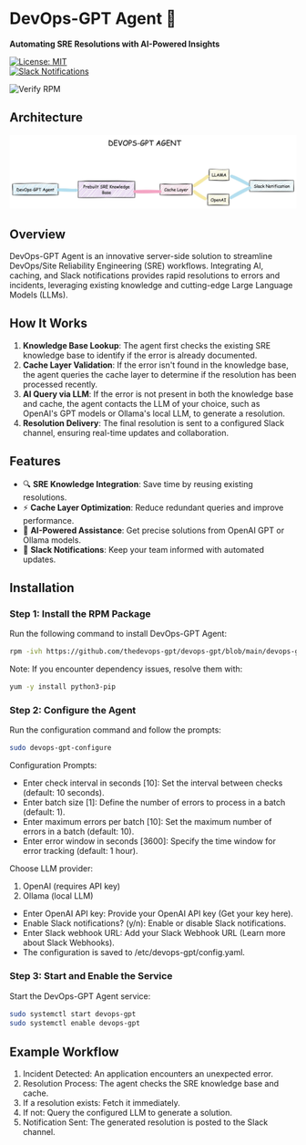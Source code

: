 # DevOps-GPT Agent 🚀  
**Automating SRE Resolutions with AI-Powered Insights**

[![License: MIT](https://img.shields.io/badge/License-MIT-green.svg)](LICENSE)  
[![Slack Notifications](https://img.shields.io/badge/Slack-Notifications-blue)](https://slack.com)

![Verify RPM](https://github.com/thedevops-gpt/devops-gpt/actions/workflows/verify-rpm.yml/badge.svg)


## Architecture
![DevOps-GPT Agent](devops-gpt-agent.jpg)

## Overview  
DevOps-GPT Agent is an innovative server-side solution to streamline DevOps/Site Reliability Engineering (SRE) workflows. Integrating AI, caching, and Slack notifications provides rapid resolutions to errors and incidents, leveraging existing knowledge and cutting-edge Large Language Models (LLMs).  

## How It Works  
1. **Knowledge Base Lookup**: The agent first checks the existing SRE knowledge base to identify if the error is already documented.  
2. **Cache Layer Validation**: If the error isn't found in the knowledge base, the agent queries the cache layer to determine if the resolution has been processed recently.  
3. **AI Query via LLM**: If the error is not present in both the knowledge base and cache, the agent contacts the LLM of your choice, such as OpenAI's GPT models or Ollama's local LLM, to generate a resolution.  
4. **Resolution Delivery**: The final resolution is sent to a configured Slack channel, ensuring real-time updates and collaboration.  

## Features  
- 🔍 **SRE Knowledge Integration**: Save time by reusing existing resolutions.  
- ⚡ **Cache Layer Optimization**: Reduce redundant queries and improve performance.  
- 🤖 **AI-Powered Assistance**: Get precise solutions from OpenAI GPT or Ollama models.  
- 📩 **Slack Notifications**: Keep your team informed with automated updates.  

## Installation  

### Step 1: Install the RPM Package  
Run the following command to install DevOps-GPT Agent:  
```bash
rpm -ivh https://github.com/thedevops-gpt/devops-gpt/blob/main/devops-gpt-0.0.1.x86_64.rpm
```
Note: If you encounter dependency issues, resolve them with:

```bash
yum -y install python3-pip
```

### Step 2: Configure the Agent
Run the configuration command and follow the prompts:

```bash
sudo devops-gpt-configure
```
Configuration Prompts:

- Enter check interval in seconds [10]: Set the interval between checks (default: 10 seconds).
- Enter batch size [1]: Define the number of errors to process in a batch (default: 1).
- Enter maximum errors per batch [10]: Set the maximum number of errors in a batch (default: 10).
- Enter error window in seconds [3600]: Specify the time window for error tracking (default: 1 hour).

Choose LLM provider:
1. OpenAI (requires API key)
2. Ollama (local LLM)

- Enter OpenAI API key: Provide your OpenAI API key (Get your key here).
- Enable Slack notifications? (y/n): Enable or disable Slack notifications.
- Enter Slack webhook URL: Add your Slack Webhook URL (Learn more about Slack Webhooks).
- The configuration is saved to /etc/devops-gpt/config.yaml.

### Step 3: Start and Enable the Service
Start the DevOps-GPT Agent service:
```bash
sudo systemctl start devops-gpt
sudo systemctl enable devops-gpt
```

## Example Workflow

1. Incident Detected: An application encounters an unexpected error.
2. Resolution Process: The agent checks the SRE knowledge base and cache.
3. If a resolution exists: Fetch it immediately.
4. If not: Query the configured LLM to generate a solution.
5. Notification Sent: The generated resolution is posted to the Slack channel.
